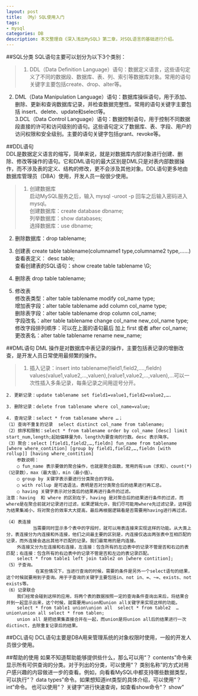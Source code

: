 ```yaml
---
layout: post
title: （My）SQL使用入门
tags:
- mysql
categories: DB
description: 本文整理自《深入浅出MySQL》第二章，对SQL语言的基础进行介绍。
---
```

##SQL分类
SQL语句主要可以划分为以下3个类别：    
>1. DDL（Data Definition Language）语句：数据定义语言，这些语句定义了不同的数据段、数据库、表、列、索引等数据库对象。常用的语句关键字主要包括create、drop、alter等。  
2. DML（Data Manipulation Language）语句：数据库操纵语句，用于添加、删除、更新和查询数据库记录，并检查数据完整性。常用的语句关键字主要包括 insert、delete、update和select等。  
3.DCL（Data Control Language）语句：数据控制语句，用于控制不同数据段直接的许可和访问级别的语句。这些语句定义了数据库、表、字段、用户的访问权限和安全级别。主要的语句关键字包括grant、revoke等。
 

##DDL语句  
DDL是数据定义语言的缩写，简单来说，就是对数据库内部对象进行创建、删除、修改等操作的语句。它和DML语句的最大区别是DML只是对表内部数据操作，而不涉及表的定义、结构的修改，更不会涉及其他对象。DDL语句更多地由数据库管理员（DBA）使用，开发人员一般很少使用。  
>1. 创建数据库  
启动MySQL服务之后，输入 mysql -uroot -p 回车之后输入密码进入mysql。  
创建数据库：create database  dbname;  
列举数据库：show  databases;  
选择数据库：use dbname;

2. 删除数据库：drop  tablename;  
  

3. 创建表  create table tablename(columname1 type,columname2 type,……)  
查看表定义： desc table;  
查看创建表的SQL语句：show create table  tablename \G;  
4. 删除表  drop table tablename;
  
  5. 修改表  
  修改表类型：alter table tablename modify col_name  type;  
  增加表字段：alter table tablename add column col_name type;  
  删除表字段：alter table tablename drop column col_name;  
  字段改名：alter table tablename change col_name new_col_name type;  
  修改字段排列顺序：可以在上面的语句最后 加上  first 或者 after col_name;  
  更改表名：alter table tablename rename new_name;


##DML语句
DML 操作是对数据库中表记录的操作，主要包括表记录的增删改查，是开发人员日常使用最频繁的操作。  
>1. 插入记录：insert into tablename(field1,field2,….,fieldn) values(value1,value2,…,valuen),(value1,value2,…,valuen),…可以一次性插入多条记录，每条记录之间用逗号分开。

	2. 更新记录：update tablename set field1=value1,field2=value2,….

	3. 删除记录：delete from tablename where col_name=value;

	4. 查询记录：select * from tablename where …；
	（1）查询不重复的记录  select distinct col_name from tablename;
	（2）排序和限制：select * from tablename order by col_name [desc] limit start_num,length;起始偏移量为0，length为要查询的行数。desc 表示降序。
	（3）聚合：select [field1,field2,…,fieldn] fun_name from tablename [where where_contition] [group by field1,field2,…,fieldn [with rollup]] [having where_contition]
        参数说明：
		○ fun_name 表示要做的聚合操作，也就是聚合函数，常用的有sum（求和）、count(*)（记录数），max（最大值），min（最小值）。
		○ group by 关键字表示要进行分类聚合的字段。
		○ with rollup 是可选语法，表明是否对分类聚合后的结果进行再汇总。
		○ having 关键字表示对分类后的结果再进行条件的过滤。
	注意：having  和 where 的区别在于，having 是对聚合后的结果进行条件的过滤，而where是在聚合前就对记录进行过滤，如果逻辑允许，我们尽可能用where先过滤记录，这样因为结果集减小，将对聚合的效率大大提高，最后再根据逻辑看是否需要用having进行再过滤。
	
	（4）表连接
	          当需要同时显示多个表中的字段时，就可以用表连接来实现这样的功能。从大类上分，表连接分为内连接和外连接，他们之间最主要的区别是，内连接仅选出两张表中互相匹配的记录，而外连接会选出其他不匹配的记录。我们最常用的是内连接。
		外连接又分为左连接和右连接，左连接：包含所有的左边表中的记录不管是否和右边的表匹配；右连接：包含所有的右边表中的记录不管是否和左边的表记录匹配。
		select * from table1 left join table2 on [where contition];
	（5）子查询。
	           在某些情况下，当进行查询的时候，需要的条件是另外一个select语句的结果，这个时候就要用到子查询。用于子查询的关键字主要包括in、not in、=、~=、exists、not exists等。
	（6）记录联合
		我们经常会碰到这样的应用，将两个表的数据按照一定的查询条件查询出来后，将结果合并到一起显示出来，这个时候，就需要用union和union all关键字来实现这样的功能。
		select * from table1 union\union all  select * from table2  …  union\union all select * from tablen;
		union all 是把结果集直接合并在一起，而union是将union all后的结果进行一次dictinct，去除重复记录后的结果。

##DCL语句
DCL语句主要是DBA用来管理系统的对象权限时使用，一般的开发人员很少使用。


##帮助的使用
如果不知道帮助能够提供些什么，那么可以用“？ contents”命令来显示所有可供查询的分类。对于列出的分类，可以使用“？ 类别名称”的方式对用户感兴趣的内容做进一步的查看。例如，向看看MySQL中都支持哪些数据类型，可以执行“？ data types”命令。如果想知道int类型的具体介绍，可以使用“？ int”命令。
也可以使用“？ 关键字”进行快速查询，如查看show命令“？ show”



